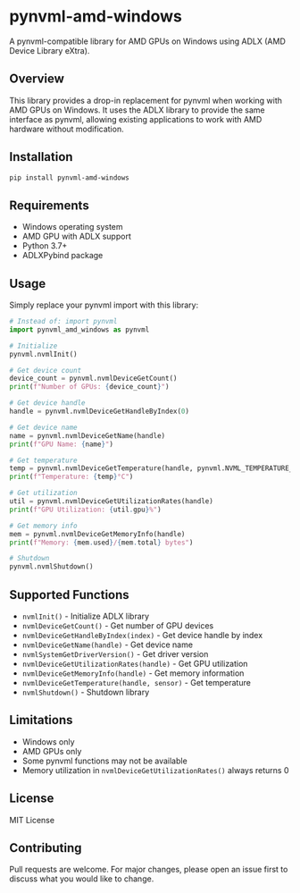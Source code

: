 # pynvml-amd-windows

A pynvml-compatible library for AMD GPUs on Windows using ADLX (AMD Device Library eXtra).

## Overview

This library provides a drop-in replacement for pynvml when working with AMD GPUs on Windows. It uses the ADLX library to provide the same interface as pynvml, allowing existing applications to work with AMD hardware without modification.

## Installation

```bash
pip install pynvml-amd-windows
```

## Requirements

- Windows operating system
- AMD GPU with ADLX support
- Python 3.7+
- ADLXPybind package

## Usage

Simply replace your pynvml import with this library:

```python
# Instead of: import pynvml
import pynvml_amd_windows as pynvml

# Initialize
pynvml.nvmlInit()

# Get device count
device_count = pynvml.nvmlDeviceGetCount()
print(f"Number of GPUs: {device_count}")

# Get device handle
handle = pynvml.nvmlDeviceGetHandleByIndex(0)

# Get device name
name = pynvml.nvmlDeviceGetName(handle)
print(f"GPU Name: {name}")

# Get temperature
temp = pynvml.nvmlDeviceGetTemperature(handle, pynvml.NVML_TEMPERATURE_GPU)
print(f"Temperature: {temp}°C")

# Get utilization
util = pynvml.nvmlDeviceGetUtilizationRates(handle)
print(f"GPU Utilization: {util.gpu}%")

# Get memory info
mem = pynvml.nvmlDeviceGetMemoryInfo(handle)
print(f"Memory: {mem.used}/{mem.total} bytes")

# Shutdown
pynvml.nvmlShutdown()
```

## Supported Functions

- `nvmlInit()` - Initialize ADLX library
- `nvmlDeviceGetCount()` - Get number of GPU devices
- `nvmlDeviceGetHandleByIndex(index)` - Get device handle by index
- `nvmlDeviceGetName(handle)` - Get device name
- `nvmlSystemGetDriverVersion()` - Get driver version
- `nvmlDeviceGetUtilizationRates(handle)` - Get GPU utilization
- `nvmlDeviceGetMemoryInfo(handle)` - Get memory information
- `nvmlDeviceGetTemperature(handle, sensor)` - Get temperature
- `nvmlShutdown()` - Shutdown library

## Limitations

- Windows only
- AMD GPUs only
- Some pynvml functions may not be available
- Memory utilization in `nvmlDeviceGetUtilizationRates()` always returns 0

## License

MIT License

## Contributing

Pull requests are welcome. For major changes, please open an issue first to discuss what you would like to change.
